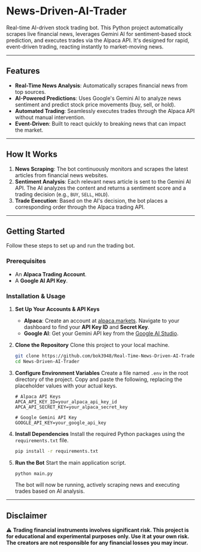 # News-Driven-AI-Trader

Real-time AI-driven stock trading bot. This Python project automatically scrapes live financial news, leverages Gemini AI for sentiment-based stock prediction, and executes trades via the Alpaca API. It's designed for rapid, event-driven trading, reacting instantly to market-moving news.

***

## Features

* **Real-Time News Analysis**: Automatically scrapes financial news from top sources.
* **AI-Powered Predictions**: Uses Google's Gemini AI to analyze news sentiment and predict stock price movements (buy, sell, or hold).
* **Automated Trading**: Seamlessly executes trades through the Alpaca API without manual intervention.
* **Event-Driven**: Built to react quickly to breaking news that can impact the market.

***

## How It Works

1.  **News Scraping**: The bot continuously monitors and scrapes the latest articles from financial news websites.
2.  **Sentiment Analysis**: Each relevant news article is sent to the Gemini AI API. The AI analyzes the content and returns a sentiment score and a trading decision (e.g., `BUY`, `SELL`, `HOLD`).
3.  **Trade Execution**: Based on the AI's decision, the bot places a corresponding order through the Alpaca trading API.

***

## Getting Started

Follow these steps to set up and run the trading bot.

### Prerequisites

* An **Alpaca Trading Account**.
* A **Google AI API Key**.

### Installation & Usage

1.  **Set Up Your Accounts & API Keys**
    * **Alpaca**: Create an account at [alpaca.markets](https://alpaca.markets/). Navigate to your dashboard to find your **API Key ID** and **Secret Key**.
    * **Google AI**: Get your Gemini API key from the [Google AI Studio](https://ai.google.dev/gemini-api/docs/api-key).

2.  **Clone the Repository**
    Clone this project to your local machine.
    ```bash
    git clone https://github.com/bok3948/Real-Time-News-Driven-AI-Trader.git
    cd News-Driven-AI-Trader
    ```

3.  **Configure Environment Variables**
    Create a file named `.env` in the root directory of the project. Copy and paste the following, replacing the placeholder values with your actual keys.
    ```env
    # Alpaca API Keys
    APCA_API_KEY_ID=your_alpaca_api_key_id
    APCA_API_SECRET_KEY=your_alpaca_secret_key

    # Google Gemini API Key
    GOOGLE_API_KEY=your_google_api_key
    ```

4.  **Install Dependencies**
    Install the required Python packages using the `requirements.txt` file.
    ```bash
    pip install -r requirements.txt
    ```

5.  **Run the Bot**
    Start the main application script.
    ```bash
    python main.py
    ```
    The bot will now be running, actively scraping news and executing trades based on AI analysis.

***

## Disclaimer

⚠️ **Trading financial instruments involves significant risk. This project is for educational and experimental purposes only. Use it at your own risk. The creators are not responsible for any financial losses you may incur.**
